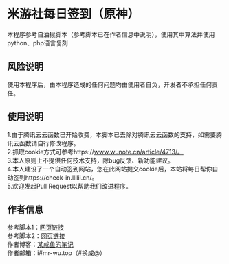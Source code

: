 # 米游社每日签到（原神）
本程序参考自油猴脚本（参考脚本已在作者信息中说明），使用其中算法并使用python、php语言复刻



## 风险说明

使用本程序后，由本程序造成的任何问题均由使用者自负，开发者不承担任何责任。



## 使用说明 

1.由于腾讯云云函数已开始收费，本脚本已去除对腾讯云云函数的支持，如需要腾讯云函数请自行修改程序。  
2.抓取cookie方式可参考https://www.wunote.cn/article/4713/。  
3.本人原则上不提供任何技术支持，除bug反馈、新功能建议。  
4.本人建设了一个自动签到网站，您在此网站提交cookie后，本站将每日帮你自动签到https://check-in.llilii.cn/。  
5.欢迎发起Pull Request以帮助我们改进程序。  



## 作者信息

参考脚本1：[网页链接](https://greasyfork.org/zh-CN/scripts/432059-%E7%B1%B3%E6%B8%B8%E7%A4%BE-%E6%B0%B4%E7%BB%8F%E9%AA%8C%E5%8E%9F%E7%A5%9E%E7%AD%BE%E5%88%B0%E5%B7%A5%E5%85%B7)  
参考脚本2：[网页链接](https://greasyfork.org/zh-CN/scripts/448880-%E5%8E%9F%E7%A5%9E%E7%B1%B3%E6%B8%B8%E7%A4%BE%E7%AD%BE%E5%88%B0)  
作者博客：[某咸鱼的笔记](https://www.wunote.cn/)  
作者邮箱：i#mr-wu.top（#换成@）  